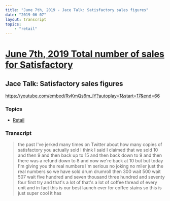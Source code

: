 ```yaml
---
title: "June 7th, 2019 - Jace Talk: Satisfactory sales figures"
date: "2019-06-07"
layout: transcript
topics: 
    - "retail"
---
```

# [June 7th, 2019 Total number of sales for Satisfactory](../2019-06-07.md)
## Jace Talk: Satisfactory sales figures
https://youtube.com/embed/RvKmQs6m_iY?autoplay=1&start=17&end=66
### Topics
* [Retail](../topics/retail.md)

### Transcript

> the past I've jerked many times on
> Twitter about how many copies of
> satisfactory you actually sold I think I
> said I claimed that we sold 10 and then
> 9 and then back up to 15 and then back
> down to 9 and then there was a refund
> down to 8 and now we're back at 10 but
> but today I'm giving you the real
> numbers I'm serious no joking no miler
> just the real numbers so we have sold
> drum drumroll then 300 wait 500 wait 507
> wait five hundred and seven thousand
> three hundred and seventy four first try
> and that's a lot of that's a lot of
> coffee thread of every unit and in fact
> this is our best launch ever for coffee
> stains so this is just super cool it has
